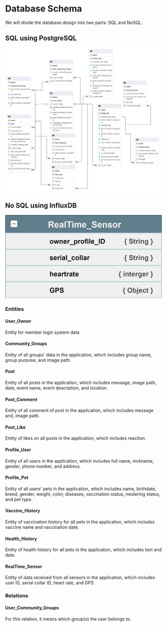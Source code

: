 # Database Schema
We will divide the database design into two parts: SQL and NoSQL.
## SQL using PostgreSQL
![example image](../../images/database-schema.png)

## No SQL using InfluxDB
![example image](../../images/nosql-schema.png)

### Entities
#### User_Owner
Entity for member login system data.
#### Community_Groups
Entity of all groups' data in the application, which includes group name, group purpose, and image path.
#### Post
Entity of all posts in the application, which includes message, image path, date, event name, event description, and location.
#### Post_Comment
Entity of all comment of post in the application, which includes message and, image path.
#### Post_Like
Entity of likes on all posts in the application, which includes reaction.
#### Profile_User
Entity of all users in the application, which includes full name, nickname, gender, phone number, and address.
#### Profile_Pet
Entity of all users' pets in the application, which includes name, birthdate, breed, gender, weight, color, diseases, vaccination status, neutering status, and pet type.
#### Vaccine_History
Entity of vaccination history for all pets in the application, which includes vaccine name and vaccination date.
#### Health_History
Entity of health history for all pets in the application, which includes text and date.
#### RealTime_Sensor
Entity of data received from all sensors in the application, which includes user ID, serial collar ID, heart rate, and GPS

### Relations
#### User_Community_Groups
For this relation, it means which group(s) the user belongs to.